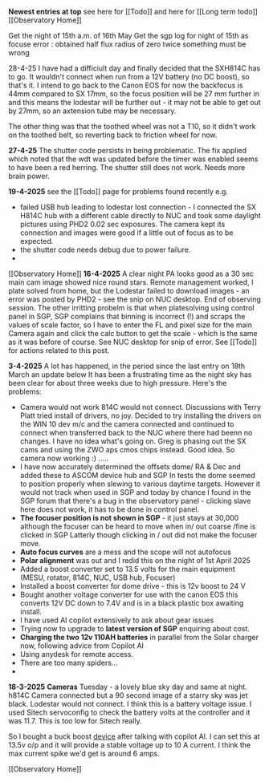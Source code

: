 **Newest entries at top**     see here for [[Todo]]  and here for [[Long term todo]]
[[Observatory Home]]

Get the 
night of 15th a.m. of 16th May
Get the sgp log for night of 15th as focuse error : obtained half flux radius of zero twice something must be wrong



28-4-25
I have had a difficiult day and finally decided that the SXH814C has to go. It wouldn't connect when run from a 12V battery (no DC boost), so that's it.
I intend to go back to the Canon EOS for now the backfocus is 44mm compared to SX 17mm, so the focus position will be 27 mm further in and this means the  lodestar will be further out - it may not be able to get out by  27mm, so an axtension tube may be necessary.

The other thing was that the toothed wheel was not a T10, so it didn't work on the toothed belt, so reverting back to friction wheel for now.

**27-4-25**
The shutter code persists in being problematic. The fix applied which noted that the wdt was updated before the timer was enabled seems to have been a red herring. The shutter still does not work. Needs more brain power.


**19-4-2025**
see the [[Todo]] page for problems found recently e.g. 
- failed USB hub leading to lodestar lost connection - I connected the SX H814C hub with a different cable directly to NUC and took some daylight pictures using PHD2 0.02 sec exposures. The camera kept its connection and images were good if a little out of focus as to be expected.
- the shutter code needs debug due to power failure.
- 
[[Observatory Home]]
**16-4-2025**
A clear night PA looks good as a 30 sec main cam image showed nice round stars.  Remote management worked, I plate solved from home, but the Lodestar failed to download images - an error was posted by PHD2 - see the snip on NUC desktop. End of observing session.
The other irritting probelm is that when platesolving using control panel in SGP, SGP complains that binning is incorrect (!) and scraps the values of scale factor, so I have to enter the FL and pixel size for the main Camera again and click the calc button to get the scale - which is the same as it was before of course. See NUC desktop for snip of error. See [[Todo]] for actions related to this post.


**3-4-2025**
A lot has happened, in the period since the last entry on 18th March an update below
It has been a frustrating time as the night sky has been clear for about three weeks due to high pressure. Here's the problems:

- Camera would not work 814C would not connect. Discussions with Terry Platt tried install of drivers, no joy. Decided to try installing the drivers on the WIN 10 dev m/c and the camera connected and continued to connect when transferred back to the NUC where there had beenn no changes. I have no idea what's going on. Greg is phasing out the SX cams and using the ZWO aps cmos chips instead. Good idea. So camera now working :) .....
- I have now accurately determined the offsets dome/ RA & Dec and added these to ASCOM device hub and SGP In tests the dome seemed to position properly when slewing to various daytime targets. However it would not track when used in SGP and today by chance I found in the SGP forum that there's a bug in the observatory panel - clicking slave here does not work, it has to be done in control panel.
- **The focuser position is not shown in SGP** - it just stays at 30,000 although the focuser can be heard to move when in/ out coarse /fine is clicked in SGP Latterly though clicking in / out did not make the focuser move.
- **Auto focus curves** are a mess and the scope will not autofocus
- **Polar alignment** was out and I redid this on the night of 1st April 2025
- Added a boost converter set to 13.5 volts for the main equipment (MESU, rotator, 814C, NUC, USB hub, Focuser)
- Installed a boost converter for dome drive - this is 12v boost to 24 V
- Bought another voltage converter for use with the canon EOS this converts 12V DC down to 7.4V and is in a black plastic box awaiting install.
- I have used AI copilot extensively to ask about gear issues
- Trying now to upgrade to **latest version of SGP** enquiring about cost.
- **Charging the two 12v 110AH batteries** in parallel from the Solar charger now, following advice from Copilot AI
- Using anydesk for remote access.
- There are too many spiders...
- 


**18-3-2025**
**Cameras**
Tuesday - a lovely blue sky day and same at night. h814C Camera connected but a 90 second image of a starry sky was jet black. Lodestar would not connect.
I think this is a battery voltage issue. I used Sitech  servoconfig to check the battery volts at the controller and it was 11.7. This is too low for Sitech really.

So I bought a buck boost [device](https://kunkune.co.uk/shop/dc-to-dc-converters/250w-10a-boost-converter-step-up-module-8-48v-to-12-50v-adjustable/) after talking with copilot AI. I can set this at 13.5v o/p and it will provide a stable voltage up to 10 A current. I think the max current spike we'd get is around 6 amps.

[[Observatory Home]]

